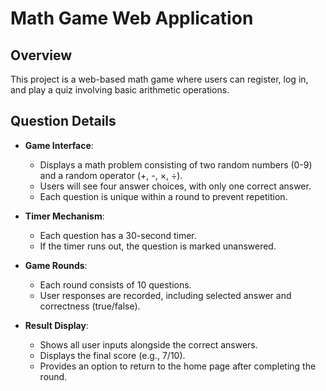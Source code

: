 # Math Game Web Application

## Overview
This project is a web-based math game where users can register, log in, and play a quiz involving basic arithmetic operations.

## Question Details
- **Game Interface**:
  - Displays a math problem consisting of two random numbers (0-9) and a random operator (+, -, ×, ÷).
  - Users will see four answer choices, with only one correct answer.
  - Each question is unique within a round to prevent repetition.

- **Timer Mechanism**:
  - Each question has a 30-second timer.
  - If the timer runs out, the question is marked unanswered.

- **Game Rounds**:
  - Each round consists of 10 questions.
  - User responses are recorded, including selected answer and correctness (true/false).

- **Result Display**:
  - Shows all user inputs alongside the correct answers.
  - Displays the final score (e.g., 7/10).
  - Provides an option to return to the home page after completing the round.
